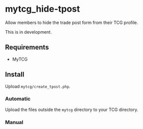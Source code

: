 # mytcg_hide-tpost
Allow members to hide the trade post form from their TCG profile.

This is in development.

## Requirements
- MyTCG

## Install
Upload `mytcg/create_tpost.php`.

### Automatic
Upload the files outside the `mytcg` directory to your TCG directory.

### Manual
